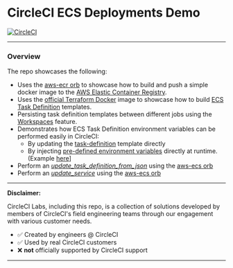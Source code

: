 # CircleCI ECS Deployments Demo

[![CircleCI](https://dl.circleci.com/status-badge/img/gh/CircleCI-Labs/circleci-ecs-deployments/tree/main.svg?style=svg)](https://dl.circleci.com/status-badge/redirect/gh/CircleCI-Labs/circleci-ecs-deployments/tree/main)

---

### Overview

The repo showcases the following: 

- Uses the [aws-ecr orb](https://circleci.com/developer/orbs/orb/circleci/aws-ecr) to showcase how to build and push a simple docker image to the [AWS Elastic Container Registry](https://aws.amazon.com/ecr/).
- Uses the [official Terraform Docker](https://hub.docker.com/layers/hashicorp/terraform/1.8.3/images/sha256-4c7e93870a73e2c12e28858388eccf6541fda287f26795076787bf03bb0749df?context=explore) image to showcase how to build [ECS Task Definition](https://docs.aws.amazon.com/AmazonECS/latest/developerguide/task_definitions.html) templates.
- Persisting task definition templates between different jobs using the [Workspaces](https://circleci.com/docs/workspaces/) feature.
- Demonstrates how ECS Task Definition environment variables can be performed easily in CircleCI:
  - By updating the [task-definition](https://github.com/CircleCI-Labs/circleci-ecs-deployments/blob/main/terraform/templates/my-task-definition.json.tpl) template directly
  - By injecting [pre-defined environment variables](https://circleci.com/docs/variables/) directly at runtime. (Example [here](https://ecs-demo.fieldeng-sphereci.com:5000/)]
- Perform an [*update_task_definition_from_json*](https://github.com/CircleCI-Labs/circleci-ecs-deployments/blob/main/.circleci/config.yml#L132-L134) using the [aws-ecs orb](https://circleci.com/developer/orbs/orb/circleci/aws-ecs?utm_term=g_-_c__rsa1_&utm_campaign=sem-google-dg--uscan-en-DSA-tCPA-auth-nb&utm_source=google&utm_medium=sem&utm_content=&hsa_acc=2021276923&hsa_cam=21281368932&hsa_grp=169131607664&hsa_ad=699387060157&hsa_src=g&hsa_tgt=dsa-94608848670&hsa_kw=&hsa_mt=&hsa_net=adwords&hsa_ver=3&gad_source=1&gclid=Cj0KCQjw5ea1BhC6ARIsAEOG5pyEa85gq7hLE_i2qDogR9xnZkT4SlKZDC2zq7GTALdZXwfRzKMV2bgaAqQdEALw_wcB#usage-update_task_definition_from_json)
- Perform an [*update_service*](https://github.com/CircleCI-Labs/circleci-ecs-deployments/blob/main/.circleci/config.yml#L135-L141) using the [aws-ecs orb](https://circleci.com/developer/orbs/orb/circleci/aws-ecs?utm_term=g_-_c__rsa1_&utm_campaign=sem-google-dg--uscan-en-DSA-tCPA-auth-nb&utm_source=google&utm_medium=sem&utm_content=&hsa_acc=2021276923&hsa_cam=21281368932&hsa_grp=169131607664&hsa_ad=699387060157&hsa_src=g&hsa_tgt=dsa-94608848670&hsa_kw=&hsa_mt=&hsa_net=adwords&hsa_ver=3&gad_source=1&gclid=Cj0KCQjw5ea1BhC6ARIsAEOG5pyEa85gq7hLE_i2qDogR9xnZkT4SlKZDC2zq7GTALdZXwfRzKMV2bgaAqQdEALw_wcB#usage-update_service)
 
---


**Disclaimer:**

CircleCI Labs, including this repo, is a collection of solutions developed by members of CircleCI's field engineering teams through our engagement with various customer needs.

-   ✅ Created by engineers @ CircleCI
-   ✅ Used by real CircleCI customers
-   ❌ **not** officially supported by CircleCI support

---
